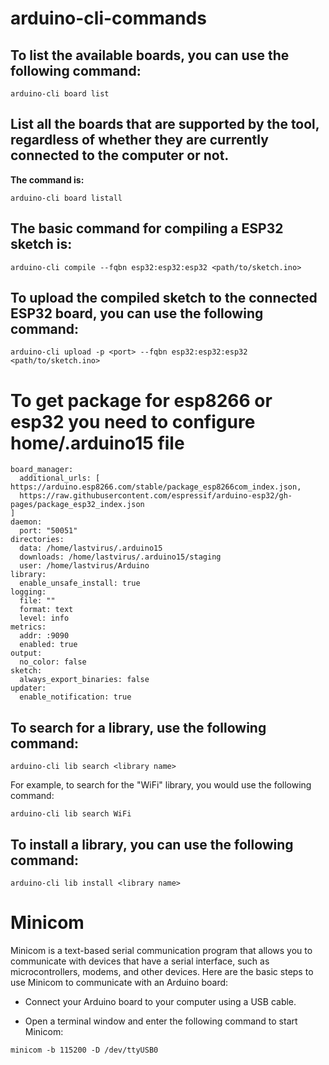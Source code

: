 # arduino-cli-commands
## To list the available boards, you can use the following command:
```
arduino-cli board list
```
## List all the boards that are supported by the tool, regardless of whether they are currently connected to the computer or not.

**The command is:**
```arduino
arduino-cli board listall
```
## The basic command for compiling a  ESP32 sketch is:
```
arduino-cli compile --fqbn esp32:esp32:esp32 <path/to/sketch.ino>
```
## To upload the compiled sketch to the connected ESP32 board, you can use the following command:
```
arduino-cli upload -p <port> --fqbn esp32:esp32:esp32 <path/to/sketch.ino>
```
# To get package for esp8266 or esp32 you need to configure home/.arduino15 file 
```arduino
board_manager:
  additional_urls: [ https://arduino.esp8266.com/stable/package_esp8266com_index.json,
  https://raw.githubusercontent.com/espressif/arduino-esp32/gh-pages/package_esp32_index.json
]
daemon:
  port: "50051"
directories:
  data: /home/lastvirus/.arduino15
  downloads: /home/lastvirus/.arduino15/staging
  user: /home/lastvirus/Arduino
library:
  enable_unsafe_install: true
logging:
  file: ""
  format: text
  level: info
metrics:
  addr: :9090
  enabled: true
output:
  no_color: false
sketch:
  always_export_binaries: false
updater:
  enable_notification: true
```
## To search for a library, use the following command:
```arduino
arduino-cli lib search <library name>
```
For example, to search for the "WiFi" library, you would use the following command:
```arduino
arduino-cli lib search WiFi
```
## To install a library, you can use the following command:
```arduino
arduino-cli lib install <library name>
```
# Minicom
Minicom is a text-based serial communication program that allows you to communicate with devices that have a serial interface, such as microcontrollers, modems, and other devices.
Here are the basic steps to use Minicom to communicate with an Arduino board:
* Connect your Arduino board to your computer using a USB cable.

* Open a terminal window and enter the following command to start Minicom:
```
minicom -b 115200 -D /dev/ttyUSB0
```
    


